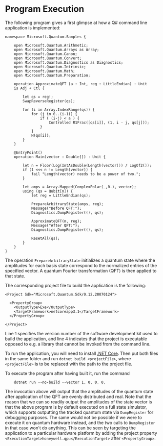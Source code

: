 # Program Execution

The following program gives a first glimpse at how a Q# command line application is implemented: 
```qsharp
namespace Microsoft.Quantum.Samples {
    
    open Microsoft.Quantum.Arithmetic; 
    open Microsoft.Quantum.Arrays as Array; 
    open Microsoft.Quantum.Canon;
    open Microsoft.Quantum.Convert;
    open Microsoft.Quantum.Diagnostics as Diagnostics; 
    open Microsoft.Quantum.Intrinsic;
    open Microsoft.Quantum.Math;
    open Microsoft.Quantum.Preparation; 

    operation ApproximateQFT (a : Int, reg : LittleEndian) : Unit 
    is Adj + Ctl {
        
        let qs = reg!;        
        SwapReverseRegister(qs);
        
        for (i in Array.IndexRange(qs)) {
            for (j in 0..(i-1)) {
                if ( (i-j) < a ) {
                    Controlled R1Frac([qs[i]], (1, i - j, qs[j]));
                }
            }
            H(qs[i]);
        }
    }

    @EntryPoint() 
    operation Main(vector : Double[]) : Unit {

        let n = Floor(Log(IntAsDouble(Length(vector))) / LogOf2());
        if (1 <<< n != Length(vector)) {
            fail "Length(vector) needs to be a power of two.";
        }

        let amps = Array.Mapped(ComplexPolar(_,0.), vector);
        using (qs = Qubit[n]) {
            let reg = LittleEndian(qs);

            PrepareArbitraryState(amps, reg); 
            Message("Before QFT:");
            Diagnostics.DumpRegister((), qs);

            ApproximateQFT(n, reg); 
            Message("After QFT:");
            Diagnostics.DumpRegister((), qs);

            ResetAll(qs);
        }
    }
}
```

The operation `PrepareArbitraryState` initializes a quantum state where the amplitudes for each basis state correspond to the normalized entries of the specified vector. A quantum Fourier transformation (QFT) is then applied to that state.

The corresponding project file to build the application is the following: 
```
<Project Sdk="Microsoft.Quantum.Sdk/0.12.20070124"> 

  <PropertyGroup>
    <OutputType>Exe</OutputType> 
    <TargetFramework>netcoreapp3.1</TargetFramework>
  </PropertyGroup>

</Project>

```

Line 1 specifies the version number of the software development kit used to build the application, and line 4 indicates that the project is executable opposed to e.g. a library that cannot be invoked from the command line.

To run the application, you will need to install [.NET Core](https://docs.microsoft.com/dotnet/core/install/). Then put both files in the same folder and run `dotnet build <projectFile>`, where `<projectFile>` is to be replaced with the path to the project file. 

To execute the program after having built it, run the command
```
    dotnet run --no-build --vector 1. 0. 0. 0.
```
The invocation above will output that the amplitudes of the quantum state after application of the QFT are evenly distributed and real. Note that the reason that we can so readily output the amplitudes of the state vector is that the above program is by default executed on a full state simulator, which supports outputting the tracked quantum state via `DumpRegister` for debugging purposes. The same would not be possible if we were to execute it on quantum hardware instead, and the two calls to `DumpRegister` in that case won't do anything. This can be seen by targeting the application to a particular hardware platform by adding the project property `<ExecutionTarget>honeywell.qpu</ExecutionTarget>` after `<PropertyGroup>`.
```
